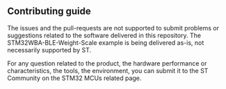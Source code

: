 ## Contributing guide

The issues and the pull-requests are not supported to submit problems or suggestions related to the software delivered in this repository. The STM32WBA-BLE-Weight-Scale example is being delivered as-is, not necessarily supported by ST.

For any question related to the product, the hardware performance or characteristics, the tools, the environment, you can submit it to the ST Community on the STM32 MCUs related page.
